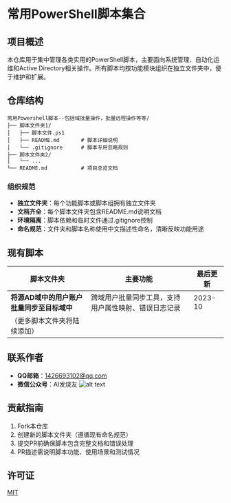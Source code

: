 ﻿# 常用PowerShell脚本集合

## 项目概述
本仓库用于集中管理各类实用的PowerShell脚本，主要面向系统管理、自动化运维和Active Directory相关操作。所有脚本均按功能模块组织在独立文件夹中，便于维护和扩展。

## 仓库结构
```
常用Powershell脚本--包括域批量操作，批量远程操作等等/
├── 脚本文件夹1/
│   ├── 脚本文件.ps1
│   ├── README.md       # 脚本详细说明
│   └── .gitignore      # 脚本专用忽略规则
├── 脚本文件夹2/
│   └── ...
└── README.md           # 项目总览文档
```

### 组织规范
- **独立文件夹**：每个功能脚本或脚本组拥有独立文件夹
- **文档齐全**：每个脚本文件夹包含README.md说明文档
- **环境隔离**：脚本依赖和临时文件通过.gitignore控制
- **命名规范**：文件夹和脚本名称使用中文描述性命名，清晰反映功能用途

## 现有脚本
| 脚本文件夹 | 主要功能 | 最后更新 |
|------------|----------|----------|
| **将源AD域中的用户账户批量同步至目标域中** | 跨域用户批量同步工具，支持用户属性映射、错误日志记录 | 2023-10 |
| （更多脚本文件夹将陆续添加） | | |

## 联系作者
- **QQ邮箱**：1426693102@qq.com
- **微信公众号**：AI发烧友
![alt text](AI发烧友二维码.png)
## 贡献指南
1.  Fork本仓库
2. 创建新的脚本文件夹（遵循现有命名规范）
3. 提交PR前确保脚本包含完整文档和错误处理
4. PR描述需说明脚本功能、使用场景和测试情况

## 许可证
[MIT](LICENSE)